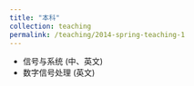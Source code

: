 ```yaml
---
title: "本科"
collection: teaching
permalink: /teaching/2014-spring-teaching-1
---
```


 
- 信号与系统 (中、英文)
- 数字信号处理 (英文)
 
